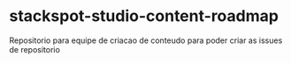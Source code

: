 # stackspot-studio-content-roadmap
Repositorio para equipe de criacao de conteudo para poder criar as issues de repositorio
